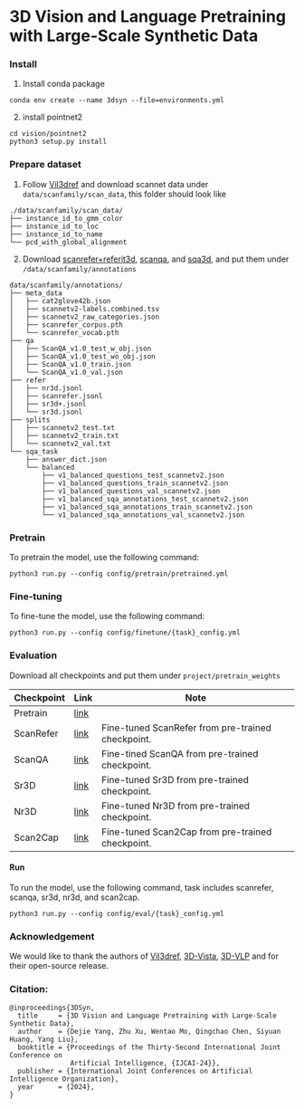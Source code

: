 # 3D Vision and Language Pretraining with Large-Scale Synthetic Data

### Install
1. Install conda package
```
conda env create --name 3dsyn --file=environments.yml
```

2. install pointnet2
```
cd vision/pointnet2
python3 setup.py install
```
### Prepare dataset
1. Follow [Vil3dref](https://github.com/cshizhe/vil3dref) and download scannet data under `data/scanfamily/scan_data`, this folder should look like
```
./data/scanfamily/scan_data/
├── instance_id_to_gmm_color
├── instance_id_to_loc
├── instance_id_to_name
└── pcd_with_global_alignment
```
2. Download [scanrefer+referit3d](https://github.com/cshizhe/vil3dref), [scanqa](https://github.com/ATR-DBI/ScanQA), and [sqa3d](https://github.com/SilongYong/SQA3D), and put them under `/data/scanfamily/annotations`

```
data/scanfamily/annotations/
├── meta_data
│   ├── cat2glove42b.json
│   ├── scannetv2-labels.combined.tsv
│   ├── scannetv2_raw_categories.json
│   ├── scanrefer_corpus.pth
│   └── scanrefer_vocab.pth
├── qa
│   ├── ScanQA_v1.0_test_w_obj.json
│   ├── ScanQA_v1.0_test_wo_obj.json
│   ├── ScanQA_v1.0_train.json
│   └── ScanQA_v1.0_val.json
├── refer
│   ├── nr3d.jsonl
│   ├── scanrefer.jsonl
│   ├── sr3d+.jsonl
│   └── sr3d.jsonl
├── splits
│   ├── scannetv2_test.txt
│   ├── scannetv2_train.txt
│   └── scannetv2_val.txt
└── sqa_task
    ├── answer_dict.json
    └── balanced
        ├── v1_balanced_questions_test_scannetv2.json
        ├── v1_balanced_questions_train_scannetv2.json
        ├── v1_balanced_questions_val_scannetv2.json
        ├── v1_balanced_sqa_annotations_test_scannetv2.json
        ├── v1_balanced_sqa_annotations_train_scannetv2.json
        └── v1_balanced_sqa_annotations_val_scannetv2.json
```

### Pretrain

To pretrain the model, use the following command:
```
python3 run.py --config config/pretrain/pretrained.yml
```

### Fine-tuning
To fine-tune the model, use the following command:
```
python3 run.py --config config/finetune/{task}_config.yml
```

### Evaluation
Download all checkpoints and put them under `project/pretrain_weights`

| Checkpoint           | Link                                                         | Note                                              |
| :------------------- | ------------------------------------------------------------ | ------------------------------------------------- |
| Pretrain | [link](https://pan.baidu.com/s/1oyW4ZqmmJn-sp3vDLCaPYQ?pwd=45pu)||
| ScanRefer            | [link](https://pan.baidu.com/s/13JGq-nA0llWHZ0k0lySufw?pwd=agrk) | Fine-tuned ScanRefer from pre-trained checkpoint. |
| ScanQA               | [link](https://pan.baidu.com/s/123CkrlA67pBr295CGHFbsQ?pwd=r76v) | Fine-tined ScanQA from pre-trained checkpoint.    |
| Sr3D                 | [link](https://pan.baidu.com/s/123CkrlA67pBr295CGHFbsQ?pwd=r76v) | Fine-tuned Sr3D from pre-trained checkpoint.      |
| Nr3D                 | [link](https://pan.baidu.com/s/1g2fWLBFi0_c9Gt9EwgMnTQ?pwd=mrjs) | Fine-tuned Nr3D from pre-trained checkpoint.      |
| Scan2Cap             | [link](https://pan.baidu.com/s/1TTfboFXRV86yb2u5frkUKg?pwd=xurm) | Fine-tuned Scan2Cap from pre-trained checkpoint.  |

#### Run 
To run the model, use the following command, task includes scanrefer, scanqa, sr3d, nr3d, and scan2cap.
```
python3 run.py --config config/eval/{task}_config.yml
```

### Acknowledgement
We would like to thank the authors of [Vil3dref](https://github.com/cshizhe/vil3dref), [3D-Vista](https://github.com/3d-vista/3D-VisTA), [3D-VLP](https://github.com/leolyj/3D-VLP/tree/main) and for their open-source release.



### Citation:

```
@inproceedings{3DSyn,
  title     = {3D Vision and Language Pretraining with Large-Scale Synthetic Data},
  author    = {Dejie Yang, Zhu Xu, Wentao Mo, Qingchao Chen, Siyuan Huang, Yang Liu},
  booktitle = {Proceedings of the Thirty-Second International Joint Conference on
               Artificial Intelligence, {IJCAI-24}},
  publisher = {International Joint Conferences on Artificial Intelligence Organization},
  year      = {2024},
}

```
